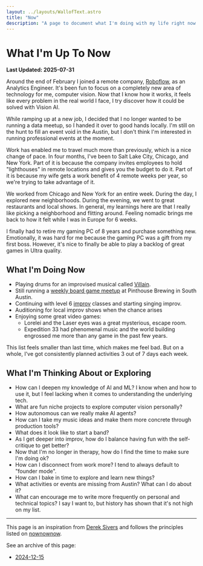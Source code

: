 ```yaml
---
layout: ../layouts/WallofText.astro
title: "Now"
description: "A page to document what I'm doing with my life right now."
---
```

# What I'm Up To Now
**Last Updated: 2025-07-31**

Around the end of February I joined a remote company, [Roboflow](https://www.roboflow.com), as an Analytics Engineer. It's been fun to focus on a completely new area of technology for me, computer vision. Now that I know how it works, it feels like every problem in the real world I face, I try discover how it could be solved with Vision AI.

While ramping up at a new job, I decided that I no longer wanted to be running a data meetup, so I handed it over to good hands locally. I'm still on the hunt to fill an event void in the Austin, but I don't think I'm interested in running professional events at the moment.

Work has enabled me to travel much more than previously, which is a nice change of pace. In four months, I've been to Salt Lake City, Chicago, and New York. Part of it is because the company invites employees to hold "lighthouses" in remote locations and gives you the budget to do it. Part of it is because my wife gets a work benefit of 4 remote weeks per year, so we're trying to take advantage of it.

We worked from Chicago and New York for an entire week. During the day, I explored new neighborhoods. During the evening, we went to great restaurants and local shows. In general, my learnings here are that I really like picking a neighborhood and flitting around. Feeling nomadic brings me back to how it felt while I was in Europe for 6 weeks.

I finally had to retire my gaming PC of 8 years and purchase something new. Emotionally, it was hard for me because the gaming PC was a gift from my first boss. However, it's nice to finally be able to play a backlog of great games in Ultra quality.

## What I'm Doing Now
- Playing drums for an improvised musical called [Villain](https://hideouttheatre.com/shows/Villain).
- Still running a [weekly board game meetup](https://www.meetup.com/games-and-grub-austin/) at Pinthouse Brewing in South Austin.
- Continuing with level 6 [improv](https://www.hideouttheatre.com/) classes and starting singing improv.
- Auditioning for local improv shows when the chance arises
- Enjoying some great video games:
  -  Lorelei and the Laser eyes was a great mysterious, escape room. 
  -  Expedition 33 had phenomenal music and the world building engrossed me more than any game in the past few years.

This list feels smaller than last time, which makes me feel bad. But on a whole, I've got consistently planned activities 3 out of 7 days each week. 

## What I'm Thinking About or Exploring
- How can I deepen my knowledge of AI and ML? I know when and how to use it, but I feel lacking when it comes to understanding the underlying tech.
- What are fun niche projects to explore computer vision personally?
- How autonomous can we really make AI agents?
- How can I take my music ideas and make them more concrete through production tools?
- What does it look like to start a band?
- As I get deeper into improv, how do I balance having fun with the self-critique to get better?
- Now that I'm no longer in therapy, how do I find the time to make sure I'm doing ok?
- How can I disconnect from work more? I tend to always default to "founder mode".
- How can I bake in time to explore and learn new things?
- What activities or events are missing from Austin? What can I do about it?
- What can encourage me to write more frequently on personal and technical topics? I say I want to, but history has shown that it's not high on my list.

---
This page is an inspiration from [Derek Sivers](https://sive.rs/now) and follows the principles listed on [nownownow](https://nownownow.com/about).

See an archive of this page:
- [2024-12-15](now-2024-12-15)